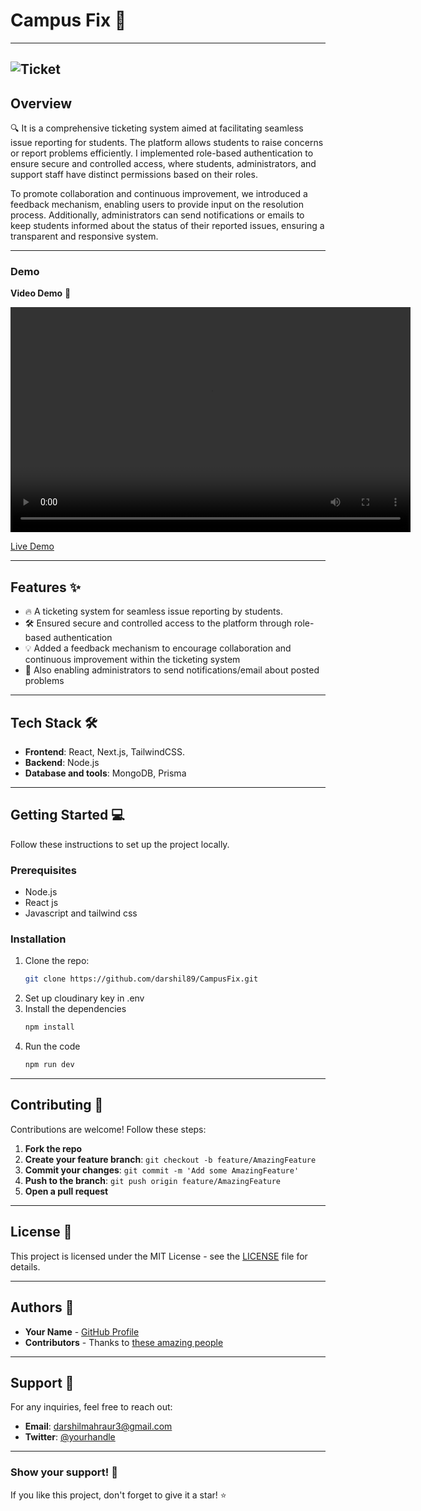 # **Campus Fix** 🚀

---
![Ticket](https://i.giphy.com/media/v1.Y2lkPTc5MGI3NjExOW1namo3NHczY2RqZXVqMGU1cjc2YnBtM3pjNXZiNHc2NGh5YnB5YiZlcD12MV9pbnRlcm5hbF9naWZfYnlfaWQmY3Q9Zw/5LBxKy4LrJOGP8n79X/giphy.gif)
---

## **Overview**

🔍 It is a comprehensive ticketing system aimed at facilitating seamless issue reporting for students. The platform allows students to raise concerns or report problems efficiently. I implemented role-based authentication to ensure secure and controlled access, where students, administrators, and support staff have distinct permissions based on their roles.

To promote collaboration and continuous improvement, we introduced a feedback mechanism, enabling users to provide input on the resolution process. Additionally, administrators can send notifications or emails to keep students informed about the status of their reported issues, ensuring a transparent and responsive system.

---

### **Demo**

**Video Demo** 🎥

<video width="640" height="360" controls>
  <source src="https://res.cloudinary.com/dmvelqjem/video/upload/v1694078440/96d0c74e823200084644abe4e48c0051.mp4" type="video/mp4">
  Your browser does not support the video tag.
</video>

[Live Demo](https://dayanand.vercel.app/)

---

## **Features** ✨

- 🔥 A ticketing system for seamless issue reporting by students.
- 🛠️ Ensured secure and controlled access to the platform through role-based authentication
- 💡 Added a feedback mechanism to encourage collaboration and continuous improvement within the ticketing system
- 🚀 Also enabling administrators to send notifications/email about posted problems

---

## **Tech Stack** 🛠️

- **Frontend**: React, Next.js, TailwindCSS.
- **Backend**: Node.js
- **Database and tools**: MongoDB, Prisma

---

## **Getting Started** 💻

Follow these instructions to set up the project locally.

### **Prerequisites**

- Node.js
- React js
- Javascript and tailwind css

### **Installation**

1. Clone the repo:
   ```bash
   git clone https://github.com/darshil89/CampusFix.git
   ```
2. Set up cloudinary key in .env
3. Install the dependencies
    ```bash
   npm install
   ```
4. Run the code
    ```bash
   npm run dev
   ```

---

## **Contributing** 🤝

Contributions are welcome! Follow these steps:

1. **Fork the repo**
2. **Create your feature branch**: `git checkout -b feature/AmazingFeature`
3. **Commit your changes**: `git commit -m 'Add some AmazingFeature'`
4. **Push to the branch**: `git push origin feature/AmazingFeature`
5. **Open a pull request**

---

## **License** 📝

This project is licensed under the MIT License - see the [LICENSE](LICENSE) file for details.

---

## **Authors** 👥

- **Your Name** - [GitHub Profile](https://github.com/darshil89)
- **Contributors** - Thanks to [these amazing people](https://github.com/darshil89/CampusFix/contributors)

---

## **Support** 💬

For any inquiries, feel free to reach out:

- **Email**: darshilmahraur3@gmail.com
- **Twitter**: [@yourhandle](https://x.com/DMahraur?t=vJsxXpuPpqOON9kH4Tr8jw&s=09)

---

### **Show your support!** 🌟

If you like this project, don't forget to give it a star! ⭐

